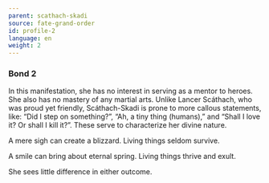```yaml
---
parent: scathach-skadi
source: fate-grand-order
id: profile-2
language: en
weight: 2
---
```


### Bond 2

In this manifestation, she has no interest in serving as a mentor to heroes. She also has no mastery of any martial arts. Unlike Lancer Scáthach, who was proud yet friendly, Scáthach-Skadi is prone to more callous statements, like: “Did I step on something?”, “Ah, a tiny thing (humans),” and “Shall I love it? Or shall I kill it?”. These serve to characterize her divine nature.

A mere sigh can create a blizzard. Living things seldom survive.

A smile can bring about eternal spring. Living things thrive and exult.

She sees little difference in either outcome.
